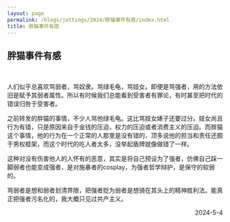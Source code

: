 ```yaml
---
layout: page
permalink: /blogs/jottings/2024/胖猫事件有感/index.html
title: 胖猫事件有感
---
```


## 胖猫事件有感
<br>

人们似乎总喜欢骂弱者，骂奴隶。骂绿毛龟，骂妓女。即便是骂强者，用的方法依旧是赋予其弱者属性。所以有时候我们总能看到受害者有罪论，有时甚至把时代的错误归咎于受害者。

之前转发的胖猫的事情，不少人骂他绿毛龟。这比骂妓女婊子还要过分。妓女尚且行为有错，只是原因来自于金钱的压迫，权力的压迫或者消费主义的压迫。而胖猫这个事情，他的行为在一个正常的人那里是没有错的，顶多说他的担当和责任还囿于男权框架，而这个时代的吃人者太多，没举起盾牌就像做错了一样。

这种对没有伤害他人的人怀有的恶意，其实是将自己预设为了强者，仿佛自己踩一脚弱者也能变成强者，是对施暴者的cosplay，为强者哲学辩护，是保守的软弱的。

骂弱者是想和弱者划清界限，把强者贬为弱者是想骑在其头上的精神胜利法。能真正把强者污名化的，我大概只见过共产主义。

<p align="right">2024-5-4</p>